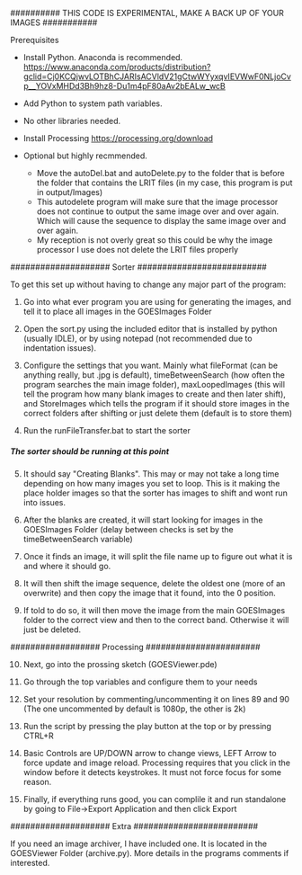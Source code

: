 
########## THIS CODE IS EXPERIMENTAL, MAKE A BACK UP OF YOUR IMAGES ###########


Prerequisites
- Install Python. Anaconda is recommended.
https://www.anaconda.com/products/distribution?gclid=Cj0KCQjwvLOTBhCJARIsACVldV21gCtwWYyxqvIEVWwF0NLjoCvp__YOVxMHDd3Bh9hz8-Du1m4pF80aAv2bEALw_wcB
- Add Python to system path variables.
- No other libraries needed.

- Install Processing
https://processing.org/download

- Optional but highly recmmended.
  - Move the autoDel.bat and autoDelete.py to the folder that is before the folder that contains the LRIT files (in my case, this program is put in output/Images)
  - This autodelete program will make sure that the image processor does not continue to output the same image over and over again. Which will cause the sequence to display the same image over and over again.
  - My reception is not overly great so this could be why the image processor I use does not delete the LRIT files properly

#################### Sorter ##########################

To get this set up without having to change any major part of the program:



1.  Go into what ever program you are using for generating the images, and tell it to place all images in the GOESImages Folder

2.  Open the sort.py using the included editor that is installed by python (usually IDLE), or by using notepad (not recommended due to indentation issues).

3.  Configure the settings that you want. Mainly what fileFormat (can be anything really, but .jpg is default), timeBetweenSearch (how often the program searches the main image folder), maxLoopedImages (this will tell the program how many blank images to create and then later shift), and StoreImages which tells the program if it should store images in the correct folders after shifting or just delete them (default is to store them)

4. Run the runFileTransfer.bat to start the sorter



##### The sorter should be running at this point #####



5. It should say "Creating Blanks". This may or may not take a long time depending on how many images you set to loop. This is it making the place holder images so that the sorter has images to shift and wont run into issues.

6. After the blanks are created, it will start looking for images in the GOESImages Folder (delay between checks is set by the timeBetweenSearch variable)

7. Once it finds an image, it will split the file name up to figure out what it is and where it should go.

8. It will then shift the image sequence, delete the oldest one (more of an overwrite) and then copy the image that it found, into the 0 position.

9. If told to do so, it will then move the image from the main GOESImages folder to the correct view and then to the correct band. Otherwise it will just be deleted.


################## Processing #######################


10. Next, go into the prossing sketch (GOESViewer.pde)

11. Go through the top variables and configure them to your needs

12. Set your resolution by commenting/uncommenting it on lines 89 and 90 (The one uncommented by default is 1080p, the other is 2k)

13. Run the script by pressing the play button at the top or by pressing CTRL+R

14. Basic Controls are UP/DOWN arrow to change views, LEFT Arrow to force update and image reload. Processing requires that you click in the window before it detects keystrokes. It must not force focus for some reason.

15. Finally, if everything runs good, you can complile it and run standalone by going to File->Export Application and then click Export





#################### Extra #########################

If you need an image archiver, I have included one. It is located in the GOESViewer Folder (archive.py). More details in the programs comments if interested.
